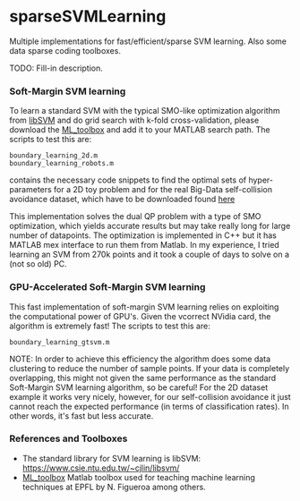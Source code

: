 # sparseSVMLearning
Multiple implementations for fast/efficient/sparse SVM learning. Also some data sparse coding toolboxes. 

TODO: Fill-in description.

### Soft-Margin SVM learning
To learn a standard SVM with the typical SMO-like optimization algorithm from [libSVM](https://www.csie.ntu.edu.tw/~cjlin/libsvm/) and do grid search with k-fold cross-validation, please download the [ML_toolbox](https://github.com/epfl-lasa/ML_toolbox) and add it to your MATLAB search path. The scripts to test this are:
```
boundary_learning_2d.m
boundary_learning_robots.m
```
contains the necessary code snippets to find the optimal sets of hyper-parameters for a 2D toy problem and for the real Big-Data self-collision avoidance dataset, which have to be downloaded found [here](https://www.dropbox.com/s/y0xi36i4ezwoqfo/data_mat.zip?dl=0)

This implementation solves the dual QP problem with a type of SMO optimization, which yields accurate results but may take really long for large number of datapoints. The optimization is implemented in C++ but it has MATLAB mex interface to run them from Matlab. In my experience, I tried learning an SVM from 270k points and it took a couple of days to solve on a (not so old) PC.

### GPU-Accelerated Soft-Margin SVM learning
This fast implementation of soft-margin SVM learning relies on exploiting the computational power of GPU's. Given the vcorrect NVidia card, the algorithm is extremely fast! The scripts to test this are:
```
boundary_learning_gtsvm.m
```
NOTE: In order to achieve this efficiency the algorithm does some data clustering to reduce the number of sample points. If your data is completely overlapping, this might not given the same performance as the standard Soft-Margin SVM learning algorithm, so be careful! For the 2D dataset example it works very nicely, however, for our self-collision avoidance it just cannot reach the expected performance (in terms of classification rates). In other words, it's fast but less accurate.

### References and Toolboxes
- The standard library for SVM learning is libSVM: https://www.csie.ntu.edu.tw/~cjlin/libsvm/
- [ML_toolbox](https://github.com/epfl-lasa/ML_toolbox) Matlab toolbox used for teaching machine learning techniques at EPFL by N. Figueroa among others.
